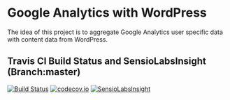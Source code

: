 Google Analytics with WordPress
=======

The idea of this project is to aggregate Google Analytics user specific data with content data from WordPress.

## Travis CI Build Status and SensioLabsInsight (Branch:master)
[![Build Status](https://travis-ci.org/lkochniss/google-analytic.svg?branch=master)](https://travis-ci.org/lkochniss/google-analytic)
[![codecov.io](https://codecov.io/github/lkochniss/google-analytic/coverage.svg?branch=master)](https://codecov.io/github/lkochniss/google-analytic?branch=master)
[![SensioLabsInsight](https://insight.sensiolabs.com/projects/71042f7a-fd99-4543-a72c-9403d15574d3/big.png)](https://insight.sensiolabs.com/projects/71042f7a-fd99-4543-a72c-9403d15574d3)
